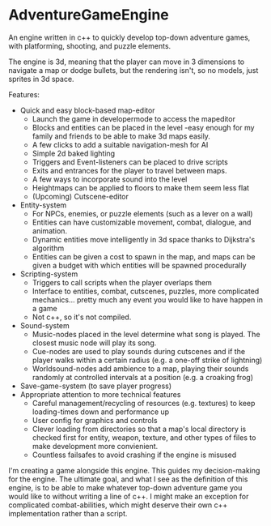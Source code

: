 # AdventureGameEngine
An engine written in c++ to quickly develop top-down adventure games, with platforming, shooting, and puzzle elements.

The engine is 3d, meaning that the player can move in 3 dimensions to navigate a map or dodge bullets, but the rendering isn't, so no models, just sprites in 3d space.

Features:
  - Quick and easy block-based map-editor
    - Launch the game in developermode to access the mapeditor
    - Blocks and entities can be placed in the level
      -easy enough for my family and friends to be able to make 3d maps easily.
    - A few clicks to add a suitable navigation-mesh for AI
    - Simple 2d baked lighting
    - Triggers and Event-listeners can be placed to drive scripts
    - Exits and entrances for the player to travel between maps.
     - A few ways to incorporate sound into the level
     - Heightmaps can be applied to floors to make them seem less flat
    - (Upcoming) Cutscene-editor
  - Entity-system
    - For NPCs, enemies, or puzzle elements (such as a lever on a wall)
    - Entities can have customizable movement, combat, dialogue, and animation.
    - Dynamic entities move intelligently in 3d space thanks to Dijkstra's algorithm
    - Entities can be given a cost to spawn in the map, and maps can be given a budget with which entities will be spawned procedurally
  - Scripting-system
    - Triggers to call scripts when the player overlaps them
    - Interface to entities, combat, cutscenes, puzzles, more complicated mechanics... pretty much any event you would like to have happen in a game
    - Not c++, so it's not compiled.
  - Sound-system
    - Music-nodes placed in the level determine what song is played. The closest music node will play its song.
    - Cue-nodes are used to play sounds during cutscenes and if the player walks within a certain radius (e.g. a one-off strike of lightning)
    - Worldsound-nodes add ambience to a map, playing their sounds randomly at controlled intervals at a position (e.g. a croaking frog)
  - Save-game-system (to save player progress)
  - Appropriate attention to more technical features
    - Careful management/recycling of resources (e.g. textures) to keep loading-times down and performance up
    - User config for graphics and controls
    - Clever loading from directories so that a map's local directory is checked first for entity, weapon, texture, and other types of files to make development more convienient.
    - Countless failsafes to avoid crashing if the engine is misused

I'm creating a game alongside this engine. This guides my decision-making for the engine.
The ultimate goal, and what I see as the definition of this engine, is to be able to make whatever top-down adventure game you would like to without writing a line of c++.
I might make an exception for complicated combat-abilities, which might deserve their own c++ implementation rather than a script.
